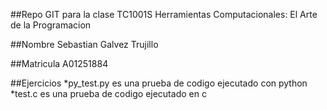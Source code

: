 ##Repo GIT para la clase TC1001S
Herramientas Computacionales: El Arte de la Programacion

##Nombre
Sebastian Galvez Trujillo

##Matricula
A01251884

##Ejercicios
*py_test.py es una prueba de codigo ejecutado con python
*test.c es una prueba de codigo ejecutado en c
